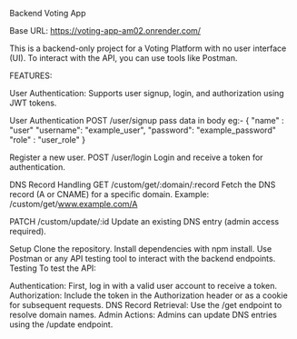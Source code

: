 Backend Voting App 

Base URL: https://voting-app-am02.onrender.com/

This is a backend-only project for a Voting Platform with no user interface (UI). To interact with the API, you can use tools like Postman.

FEATURES:

User Authentication: Supports user signup, login, and authorization using JWT tokens.


User Authentication POST /user/signup pass data in body eg:-
{ "name" : "user" "username": "example_user", "password": "example_password" "role" : "user_role" }

Register a new user. POST /user/login Login and receive a token for authentication.

DNS Record Handling GET /custom/get/:domain/:record Fetch the DNS record (A or CNAME) for a specific domain. Example: /custom/get/www.example.com/A

PATCH /custom/update/:id Update an existing DNS entry (admin access required).

Setup Clone the repository. Install dependencies with npm install. Use Postman or any API testing tool to interact with the backend endpoints. Testing To test the API:

Authentication: First, log in with a valid user account to receive a token. Authorization: Include the token in the Authorization header or as a cookie for subsequent requests. DNS Record Retrieval: Use the /get endpoint to resolve domain names. Admin Actions: Admins can update DNS entries using the /update endpoint.
